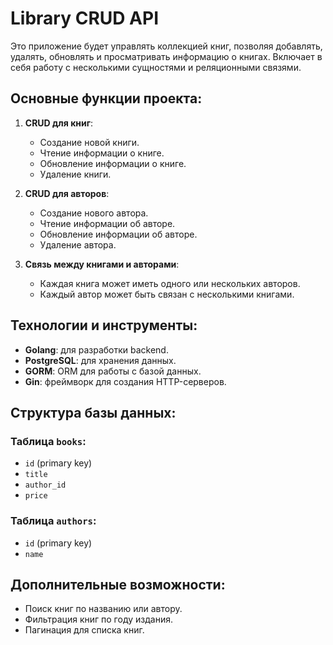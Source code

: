 # Library CRUD API

Это приложение будет управлять коллекцией книг, позволяя добавлять, удалять, обновлять и просматривать информацию о книгах. Включает в себя работу с несколькими сущностями и реляционными связями.

## Основные функции проекта:
1. **CRUD для книг**:
   - Создание новой книги.
   - Чтение информации о книге.
   - Обновление информации о книге.
   - Удаление книги.

2. **CRUD для авторов**:
   - Создание нового автора.
   - Чтение информации об авторе.
   - Обновление информации об авторе.
   - Удаление автора.

3. **Связь между книгами и авторами**:
   - Каждая книга может иметь одного или нескольких авторов.
   - Каждый автор может быть связан с несколькими книгами.

## Технологии и инструменты:
- **Golang**: для разработки backend.
- **PostgreSQL**: для хранения данных.
- **GORM**: ORM для работы с базой данных.
- **Gin**: фреймворк для создания HTTP-серверов.

## Структура базы данных:
### Таблица `books`:
- `id` (primary key)
- `title`
- `author_id`
- `price`

### Таблица `authors`:
- `id` (primary key)
- `name`


## Дополнительные возможности:
- Поиск книг по названию или автору.
- Фильтрация книг по году издания.
- Пагинация для списка книг.
